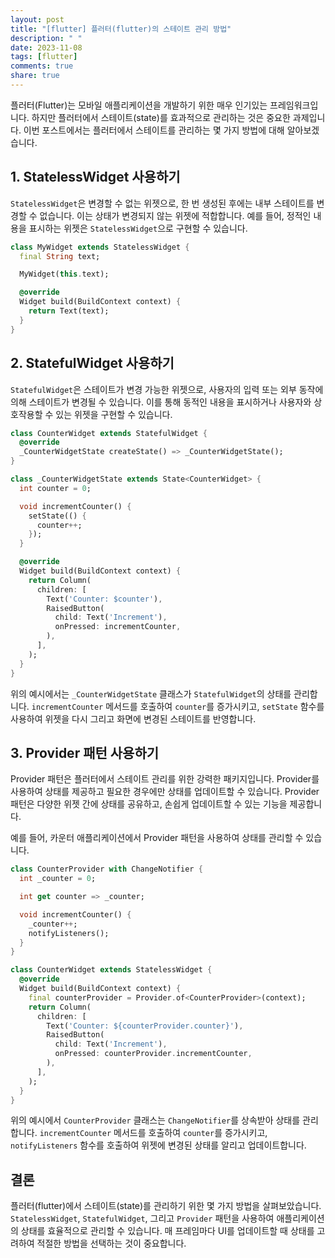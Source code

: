 ```yaml
---
layout: post
title: "[flutter] 플러터(flutter)의 스테이트 관리 방법"
description: " "
date: 2023-11-08
tags: [flutter]
comments: true
share: true
---
```


플러터(Flutter)는 모바일 애플리케이션을 개발하기 위한 매우 인기있는 프레임워크입니다. 하지만 플러터에서 스테이트(state)를 효과적으로 관리하는 것은 중요한 과제입니다. 이번 포스트에서는 플러터에서 스테이트를 관리하는 몇 가지 방법에 대해 알아보겠습니다.

## 1. StatelessWidget 사용하기

`StatelessWidget`은 변경할 수 없는 위젯으로, 한 번 생성된 후에는 내부 스테이트를 변경할 수 없습니다. 이는 상태가 변경되지 않는 위젯에 적합합니다. 예를 들어, 정적인 내용을 표시하는 위젯은 `StatelessWidget`으로 구현할 수 있습니다.

```dart
class MyWidget extends StatelessWidget {
  final String text;

  MyWidget(this.text);

  @override
  Widget build(BuildContext context) {
    return Text(text);
  }
}
```

## 2. StatefulWidget 사용하기

`StatefulWidget`은 스테이트가 변경 가능한 위젯으로, 사용자의 입력 또는 외부 동작에 의해 스테이트가 변경될 수 있습니다. 이를 통해 동적인 내용을 표시하거나 사용자와 상호작용할 수 있는 위젯을 구현할 수 있습니다.

```dart
class CounterWidget extends StatefulWidget {
  @override
  _CounterWidgetState createState() => _CounterWidgetState();
}

class _CounterWidgetState extends State<CounterWidget> {
  int counter = 0;

  void incrementCounter() {
    setState(() {
      counter++;
    });
  }

  @override
  Widget build(BuildContext context) {
    return Column(
      children: [
        Text('Counter: $counter'),
        RaisedButton(
          child: Text('Increment'),
          onPressed: incrementCounter,
        ),
      ],
    );
  }
}
```

위의 예시에서는 `_CounterWidgetState` 클래스가 `StatefulWidget`의 상태를 관리합니다. `incrementCounter` 메서드를 호출하여 `counter`를 증가시키고, `setState` 함수를 사용하여 위젯을 다시 그리고 화면에 변경된 스테이트를 반영합니다.

## 3. Provider 패턴 사용하기

Provider 패턴은 플러터에서 스테이트 관리를 위한 강력한 패키지입니다. Provider를 사용하여 상태를 제공하고 필요한 경우에만 상태를 업데이트할 수 있습니다. Provider 패턴은 다양한 위젯 간에 상태를 공유하고, 손쉽게 업데이트할 수 있는 기능을 제공합니다.

예를 들어, 카운터 애플리케이션에서 Provider 패턴을 사용하여 상태를 관리할 수 있습니다. 

```dart
class CounterProvider with ChangeNotifier {
  int _counter = 0;

  int get counter => _counter;

  void incrementCounter() {
    _counter++;
    notifyListeners();
  }
}

class CounterWidget extends StatelessWidget {
  @override
  Widget build(BuildContext context) {
    final counterProvider = Provider.of<CounterProvider>(context);
    return Column(
      children: [
        Text('Counter: ${counterProvider.counter}'),
        RaisedButton(
          child: Text('Increment'),
          onPressed: counterProvider.incrementCounter,
        ),
      ],
    );
  }
}
```

위의 예시에서 `CounterProvider` 클래스는 `ChangeNotifier`를 상속받아 상태를 관리합니다. `incrementCounter` 메서드를 호출하여 `counter`를 증가시키고, `notifyListeners` 함수를 호출하여 위젯에 변경된 상태를 알리고 업데이트합니다.

## 결론

플러터(flutter)에서 스테이트(state)를 관리하기 위한 몇 가지 방법을 살펴보았습니다. `StatelessWidget`, `StatefulWidget`, 그리고 `Provider` 패턴을 사용하여 애플리케이션의 상태를 효율적으로 관리할 수 있습니다. 매 프레임마다 UI를 업데이트할 때 상태를 고려하여 적절한 방법을 선택하는 것이 중요합니다.